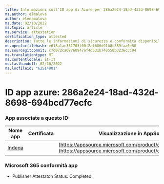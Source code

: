 ```yaml
---
title: Informazioni sull'ID app di Azure per 286a2e24-18ad-432d-8698-694bcd77ecfc
ms.author: elmalova
author: elenamalova
ms.date: 02/10/2022
ms.topic: article
ms.service: attestation
certification_type: attested
description: Tutte le informazioni di sicurezza e conformità disponibili per 286a2e24-18ad-432d-8698-694bcd77ecfc.
ms.openlocfilehash: e618a1ac331703f00f2af686d91b0c389faa0e50
ms.sourcegitcommit: c7d072ca68760947ef4d531b740550b3236c3c94
ms.translationtype: MT
ms.contentlocale: it-IT
ms.lasthandoff: 02/10/2022
ms.locfileid: "62514901"
---
```

# <a name="azure-app-id-286a2e24-18ad-432d-8698-694bcd77ecfc"></a>ID app azure: 286a2e24-18ad-432d-8698-694bcd77ecfc


### <a name="apps-associated-with-this-id"></a>App associate a questo ID:
| **Nome app** | **Certificata** | **Visualizzazione in AppSource** |
|--------------|---------------|-----------------------|
| [Indeqa](https://docs.microsoft.com/microsoft-365-app-certification/forward/WA200003277) |  | [https://appsource.microsoft.com/product/office/WA200003277](https://appsource.microsoft.com/product/office/WA200003277) |

### <a name="microsoft-365-app-compliance-status"></a>Microsoft 365 conformità app
- Publisher Attestaton Status: Completed
